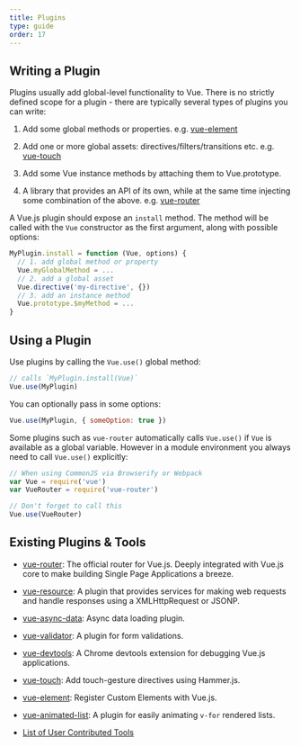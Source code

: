 ```yaml
---
title: Plugins
type: guide
order: 17
---
```




## Writing a Plugin

Plugins usually add global-level functionality to Vue. There is no strictly defined scope for a plugin - there are typically several types of plugins you can write:

1. Add some global methods or properties. e.g. [vue-element](https://github.com/vuejs/vue-element)

2. Add one or more global assets: directives/filters/transitions etc. e.g. [vue-touch](https://github.com/vuejs/vue-touch)

3. Add some Vue instance methods by attaching them to Vue.prototype.

4. A library that provides an API of its own, while at the same time injecting some combination of the above. e.g. [vue-router](https://github.com/vuejs/vue-router)

A Vue.js plugin should expose an `install` method. The method will be called with the `Vue` constructor as the first argument, along with possible options:

``` js
MyPlugin.install = function (Vue, options) {
  // 1. add global method or property
  Vue.myGlobalMethod = ...
  // 2. add a global asset
  Vue.directive('my-directive', {})
  // 3. add an instance method
  Vue.prototype.$myMethod = ...
}
```

## Using a Plugin

Use plugins by calling the `Vue.use()` global method:

``` js
// calls `MyPlugin.install(Vue)`
Vue.use(MyPlugin)
```

You can optionally pass in some options:

``` js
Vue.use(MyPlugin, { someOption: true })
```

Some plugins such as `vue-router` automatically calls `Vue.use()` if `Vue` is available as a global variable. However in a module environment you always need to call `Vue.use()` explicitly:

``` js
// When using CommonJS via Browserify or Webpack
var Vue = require('vue')
var VueRouter = require('vue-router')

// Don't forget to call this
Vue.use(VueRouter)
```

## Existing Plugins & Tools

- [vue-router](https://github.com/vuejs/vue-router): The official router for Vue.js. Deeply integrated with Vue.js core to make building Single Page Applications a breeze.

- [vue-resource](https://github.com/vuejs/vue-resource): A plugin that provides services for making web requests and handle responses using a XMLHttpRequest or JSONP.

- [vue-async-data](https://github.com/vuejs/vue-async-data): Async data loading plugin.

- [vue-validator](https://github.com/vuejs/vue-validator): A plugin for form validations.

- [vue-devtools](https://github.com/vuejs/vue-devtools): A Chrome devtools extension for debugging Vue.js applications.

- [vue-touch](https://github.com/vuejs/vue-touch): Add touch-gesture directives using Hammer.js.

- [vue-element](https://github.com/vuejs/vue-element): Register Custom Elements with Vue.js.

- [vue-animated-list](https://github.com/vuejs/vue-animated-list): A plugin for easily animating `v-for` rendered lists.

- [List of User Contributed Tools](https://github.com/vuejs/awesome-vue#libraries--plugins)
